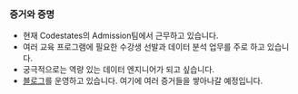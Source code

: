 ### 증거와 증명

- 현재 Codestates의 Admission팀에서 근무하고 있습니다.
- 여러 교육 프로그램에 필요한 수강생 선발과 데이터 분석 업무를 주로 하고 있습니다.
- 궁극적으로는 역량 있는 데이터 엔지니어가 되고 싶습니다.
- [블로그](https://velog.io/@xxcvdir)를 운영하고 있습니다. 여기에 여러 증거들을 쌓아나갈 예정입니다.
